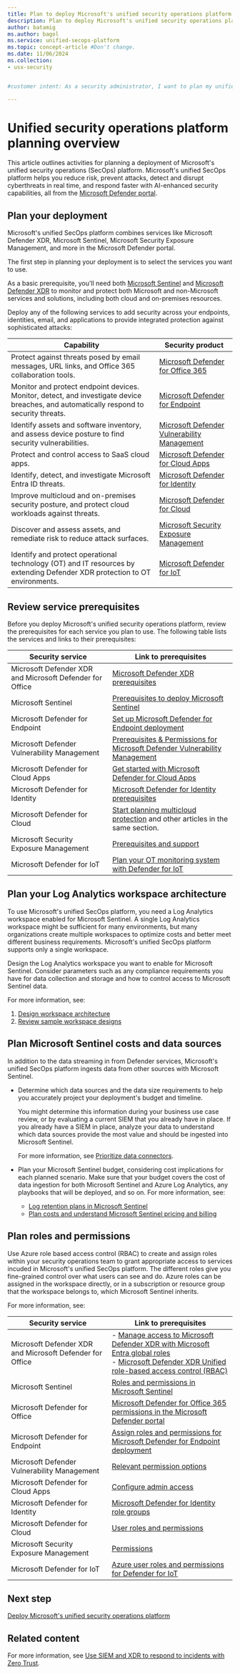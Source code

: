 ```yaml
---
title: Plan to deploy Microsoft's unified security operations platform | Microsoft Defender
description: Plan to deploy Microsoft's unified security operations platform with the Microsoft Defender portal, Microsoft Sentinel, and other Microsoft Defender services.
author: batamig
ms.author: bagol
ms.service: unified-secops-platform
ms.topic: concept-article #Don't change.
ms.date: 11/06/2024
ms.collection:
- usx-security


#customer intent: As a security administrator, I want to plan my unified security operations platform deployment so that I can access Microsoft Sentinel services together with other Microsoft Defender services in the Microsoft Defender portal.

---
```


# Unified security operations platform planning overview

This article outlines activities for planning a deployment of Microsoft's unified security operations (SecOps) platform. Microsoft's unified SecOps platform helps you reduce risk, prevent attacks, detect and disrupt cyberthreats in real time, and respond faster with AI-enhanced security capabilities, all from the [Microsoft Defender portal](https://security.microsoft.com).

## Plan your deployment

Microsoft's unified SecOps platform combines services like Microsoft Defender XDR, Microsoft Sentinel, Microsoft Security Exposure Management, and more in the Microsoft Defender portal.

The first step in planning your deployment is to select the services you want to use.

As a basic prerequisite, you'll need both [Microsoft Sentinel](/azure/sentinel/overview) and [Microsoft Defender XDR](../defender-xdr/microsoft-365-defender.md) to monitor and protect both Microsoft and non-Microsoft services and solutions, including both cloud and on-premises resources. <!--is this correct?-->

Deploy any of the following services to add security across your endpoints, identities, email, and applications to provide integrated protection against sophisticated attacks:

|Capability  |Security product  |
|---------|---------|
|Protect against threats posed by email messages, URL links, and Office 365 collaboration tools.     |   [Microsoft Defender for Office 365](/defender-office-365/mdo-about)      |
|Monitor and protect endpoint devices. Monitor, detect, and investigate device breaches, and automatically respond to security threats.    |     [Microsoft Defender for Endpoint](/defender-endpoint/microsoft-defender-endpoint)    |
|Identify assets and software inventory, and assess device posture to find security vulnerabilities.|[Microsoft Defender Vulnerability Management](/defender-vulnerability-management/defender-vulnerability-management)|
|Protect and control access to SaaS cloud apps.|[Microsoft Defender for Cloud Apps](/defender-cloud-apps/what-is-defender-for-cloud-apps)|
|Identify, detect, and investigate Microsoft Entra ID threats.|[Microsoft Defender for Identity](/defender-for-identity/what-is)|
|Improve multicloud and on-premises security posture, and protect cloud workloads against threats.|[Microsoft Defender for Cloud](/azure/defender-for-cloud/defender-for-cloud-introduction)|
|Discover and assess assets, and remediate risk to reduce attack surfaces.|[Microsoft Security Exposure Management](/security-exposure-management/microsoft-security-exposure-management)|
|Identify and protect operational technology (OT) and IT resources by extending Defender XDR protection to OT environments.|[Microsoft Defender for IoT](/defender-for-iot/microsoft-defender-iot)|

<!--what about entra?-->

## Review service prerequisites

Before you deploy Microsoft's unified security operations platform, review the prerequisites for each service you plan to use. The following table lists the services and links to their prerequisites:

|Security service  |Link to prerequisites  |
|---------|---------|
|Microsoft Defender XDR and Microsoft Defender for Office|[Microsoft Defender XDR prerequisites](/defender-xdr/prerequisites) |
|Microsoft Sentinel | [Prerequisites to deploy Microsoft Sentinel](/azure/sentinel/prerequisites)|
|Microsoft Defender for Endpoint     | [Set up Microsoft Defender for Endpoint deployment](/defender-endpoint/production-deployment)        |
|Microsoft Defender Vulnerability Management     |    [Prerequisites & Permissions for Microsoft Defender Vulnerability Management](../defender-vulnerability-management/tvm-prerequisites.md)    |
|Microsoft Defender for Cloud Apps     | [Get started with Microsoft Defender for Cloud Apps](/defender-cloud-apps/get-started)        |
|Microsoft Defender for Identity     | [Microsoft Defender for Identity prerequisites](/defender-for-identity/deploy/prerequisites)        |
|Microsoft Defender for Cloud     | [Start planning multicloud protection](/azure/defender-for-cloud/plan-multicloud-security-get-started) and other articles in the same section.        |
|Microsoft Security Exposure Management     |    [Prerequisites and support](../exposure-management/prerequisites.md)      |
|Microsoft Defender for IoT     |  [Plan your OT monitoring system with Defender for IoT](/azure/defender-for-iot/organizations/best-practices/plan-corporate-monitoring)       |

<!--do we need entra? [Plan an ID Protection deployment](/entra/id-protection/how-to-deploy-identity-protection?form=MG0AV3)-->

<!--we don't need this until mult tenants i think
## Design a governence strategy

<!--shared from zt / ops content

If your organization has many Azure subscriptions, you might need a way to efficiently manage access, policies, and compliance for those subscriptions, especially when keeping Zero Trust principles in mind. Management groups provide a governance scope for subscriptions. When you organize your subscriptions within management groups, the governance conditions you configure for a management group apply to the subscriptions it contains. For more information, see Organize your resources with management groups.

For example, the Microsoft Sentinel workspace in the following diagram is in the Security subscription under the Platform management group, which is part of the Microsoft Entra ID tenant.

:::image type="content" source="media/overview-plan/sentinel-workspaces.svg" alt-text="Diagram for applying Zero Trust principles for Azure IaaS infrastructure.":::
-->

## Plan your Log Analytics workspace architecture

To use Microsoft's unified SecOps platform, you need a Log Analytics workspace enabled for Microsoft Sentinel. A single Log Analytics workspace might be sufficient for many environments, but many organizations create multiple workspaces to optimize costs and better meet different business requirements. Microsoft's unified SecOps platform supports only a single workspace.

Design the Log Analytics workspace you want to enable for Microsoft Sentinel. Consider parameters such as any compliance requirements you have for data collection and storage and how to control access to Microsoft Sentinel data.

For more information, see:

1. [Design workspace architecture](/azure/azure-monitor/logs/workspace-design?toc=%2Fazure%2Fsentinel%2FTOC.json&bc=%2Fazure%2Fsentinel%2Fbreadcrumb%2Ftoc.json)
1. [Review sample workspace designs](/azure/sentinel/sample-workspace-designs)

## Plan Microsoft Sentinel costs and data sources

In addition to the data streaming in from Defender services, Microsoft's unified SecOps platform ingests data from other sources with Microsoft Sentinel.

- Determine which data sources and the data size requirements to help you accurately project your deployment's budget and timeline.

    You might determine this information during your business use case review, or by evaluating a current SIEM that you already have in place. If you already have a SIEM in place, analyze your data to understand which data sources provide the most value and should be ingested into Microsoft Sentinel.

    For more information, see [Prioritize data connectors](/azure/sentinel/prioritize-data-connectors).

- Plan your Microsoft Sentinel budget, considering cost implications for each planned scenario. Make sure that your budget covers the cost of data ingestion for both Microsoft Sentinel and Azure Log Analytics, any playbooks that will be deployed, and so on.  For more information, see:

    - [Log retention plans in Microsoft Sentinel](/azure/sentinel/log-plans)
    - [Plan costs and understand Microsoft Sentinel pricing and billing](/azure/sentinel/billing?tabs=simplified%2Ccommitment-tiers)

## Plan roles and permissions

Use Azure role based access control (RBAC) to create and assign roles within your security operations team to grant appropriate access to services incuded in Microsoft's unified SecOps platform. The different roles give you fine-grained control over what users can see and do. Azure roles can be assigned in the workspace directly, or in a subscription or resource group that the workspace belongs to, which Microsoft Sentinel inherits.

For more information, see:

|Security service  |Link to prerequisites  |
|---------|---------|
|Microsoft Defender XDR and Microsoft Defender for Office| - [Manage access to Microsoft Defender XDR with Microsoft Entra global roles](/defender-xdr/m365d-permissions) <br>- [Microsoft Defender XDR Unified role-based access control (RBAC)](/defender-xdr/manage-rbac)|
|Microsoft Sentinel | [Roles and permissions in Microsoft Sentinel](/azure/sentinel/roles) |
|Microsoft Defender for Office | [Microsoft Defender for Office 365 permissions in the Microsoft Defender portal](/defender-office-365/mdo-portal-permissions) |
|Microsoft Defender for Endpoint     | [Assign roles and permissions for Microsoft Defender for Endpoint deployment](/defender-endpoint/prepare-deployment)      |
|Microsoft Defender Vulnerability Management     | [Relevant permission options](/defender-vulnerability-management/tvm-prerequisites#relevant-permission-options)     |
|Microsoft Defender for Cloud Apps     | [Configure admin access](/defender-cloud-apps/manage-admins)      |
|Microsoft Defender for Identity     |  [Microsoft Defender for Identity role groups](/defender-for-identity/role-groups)      |
|Microsoft Defender for Cloud     |   [User roles and permissions](/azure/defender-for-cloud/permissions)    |
|Microsoft Security Exposure Management     |  [Permissions](../exposure-management/prerequisites.md)    |
|Microsoft Defender for IoT     | [Azure user roles and permissions for Defender for IoT](/azure/defender-for-iot/organizations/roles-azure)       |


## Next step

[Deploy Microsoft's unified security operations platform](overview-deploy.md)

## Related content

For more information, see [Use SIEM and XDR to respond to incidents with Zero Trust](/security/operations/siem-xdr-overview?bc=%2Fsecurity%2Fzero-trust%2Fbreadcrumb%2Ftoc.json&toc=%2Fsecurity%2Fzero-trust%2Ftoc.json&tabs=defender-portal).